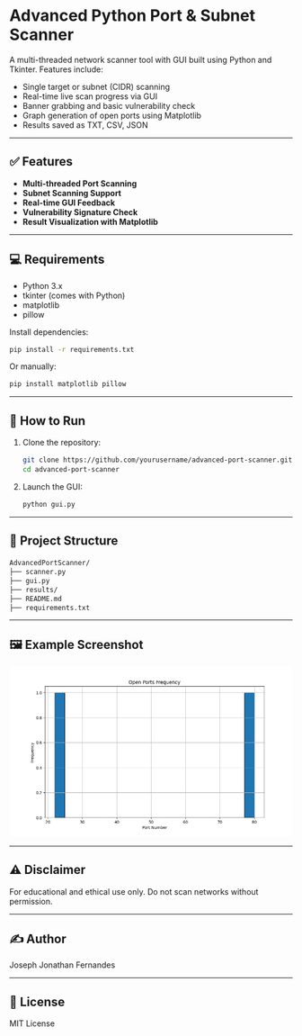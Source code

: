 # Advanced Python Port & Subnet Scanner

A multi-threaded network scanner tool with GUI built using Python and Tkinter. Features include:

* Single target or subnet (CIDR) scanning
* Real-time live scan progress via GUI
* Banner grabbing and basic vulnerability check
* Graph generation of open ports using Matplotlib
* Results saved as TXT, CSV, JSON

---

## ✅ Features

* **Multi-threaded Port Scanning**
* **Subnet Scanning Support**
* **Real-time GUI Feedback**
* **Vulnerability Signature Check**
* **Result Visualization with Matplotlib**

---

## 💻 Requirements

* Python 3.x
* tkinter (comes with Python)
* matplotlib
* pillow

Install dependencies:

```bash
pip install -r requirements.txt
```

Or manually:

```bash
pip install matplotlib pillow
```

---

## 🚀 How to Run

1. Clone the repository:

   ```bash
   git clone https://github.com/yourusername/advanced-port-scanner.git
   cd advanced-port-scanner
   ```
2. Launch the GUI:

   ```bash
   python gui.py
   ```

---

## 📂 Project Structure

```
AdvancedPortScanner/
├── scanner.py
├── gui.py
├── results/
├── README.md
├── requirements.txt
```

---

## 🖼️ Example Screenshot

![Port Scanner GUI Screenshot](results/port_scan_graph.png)

---

## ⚠️ Disclaimer

For educational and ethical use only. Do not scan networks without permission.

---

## ✍️ Author

Joseph Jonathan Fernandes

---

## 📄 License

MIT License
